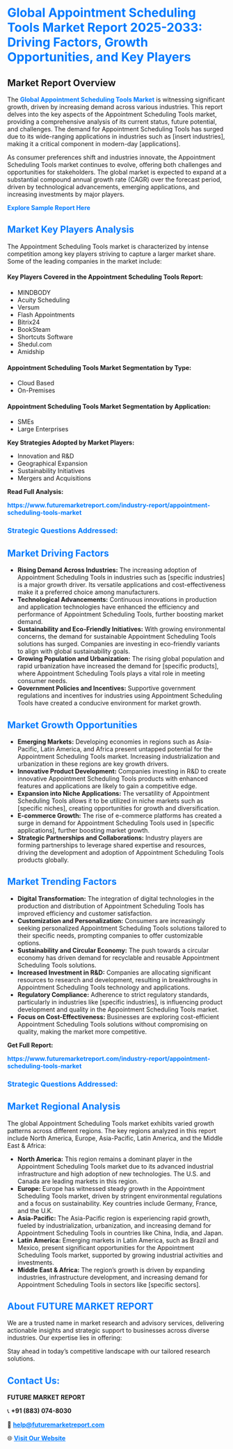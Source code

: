 <h1 style="color: #007BFF;">Global Appointment Scheduling Tools Market Report 2025-2033: Driving Factors, Growth Opportunities, and Key Players</h1>

<section id="overview">
<h2>Market Report Overview</h2>
<p>The <a href="https://www.futuremarketreport.com/industry-report/appointment-scheduling-tools-market" style="color: #007BFF; text-decoration: none;"><strong>Global Appointment Scheduling Tools Market</strong></a> is witnessing significant growth, driven by increasing demand across various industries. This report delves into the key aspects of the Appointment Scheduling Tools market, providing a comprehensive analysis of its current status, future potential, and challenges. The demand for Appointment Scheduling Tools has surged due to its wide-ranging applications in industries such as [insert industries], making it a critical component in modern-day [applications].</p>
<p>As consumer preferences shift and industries innovate, the Appointment Scheduling Tools market continues to evolve, offering both challenges and opportunities for stakeholders. The global market is expected to expand at a substantial compound annual growth rate (CAGR) over the forecast period, driven by technological advancements, emerging applications, and increasing investments by major players.</p>
</section>

<section id="overview">
<p><a href="https://www.futuremarketreport.com/request-sample/reportId=47928" style="color: #007BFF; text-decoration: none;"><strong>Explore Sample Report Here</strong></a></p>
</section>

<section id="key-players">
<h2 style="color: #007BFF;">Market Key Players Analysis</h2>
<p>The Appointment Scheduling Tools market is characterized by intense competition among key players striving to capture a larger market share. Some of the leading companies in the market include:</p>
<h4>Key Players Covered in the Appointment Scheduling Tools Report:</h4>
<ul><li>MINDBODY</li><li>Acuity Scheduling</li><li>Versum</li><li>Flash Appointments</li><li>Bitrix24</li><li>BookSteam</li><li>Shortcuts Software</li><li>Shedul.com</li><li>Amidship</li></ul>
<h4>Appointment Scheduling Tools Market Segmentation by Type:</h4>
<ul><li>Cloud Based</li><li>On-Premises</li></ul>

<h4>Appointment Scheduling Tools Market Segmentation by Application:</h4>
<ul><li>SMEs</li><li>Large Enterprises</li></ul>
<p><strong>Key Strategies Adopted by Market Players:</strong></p>
<ul>
<li>Innovation and R&D</li>
<li>Geographical Expansion</li>
<li>Sustainability Initiatives</li>
<li>Mergers and Acquisitions</li>
</ul>
</section>

<section>
<p><strong>Read Full Analysis: </strong></p><a href="https://www.futuremarketreport.com/industry-report/appointment-scheduling-tools-market" style="color: #007BFF; text-decoration: none;"><strong>https://www.futuremarketreport.com/industry-report/appointment-scheduling-tools-market</strong></a>
<h3 style="color: #007BFF;">Strategic Questions Addressed:</h3>
</section>

<section id="driving-factors">
<h2 style="color: #007BFF;">Market Driving Factors</h2>
<ul>
<li><strong>Rising Demand Across Industries:</strong> The increasing adoption of Appointment Scheduling Tools in industries such as [specific industries] is a major growth driver. Its versatile applications and cost-effectiveness make it a preferred choice among manufacturers.</li>
<li><strong>Technological Advancements:</strong> Continuous innovations in production and application technologies have enhanced the efficiency and performance of Appointment Scheduling Tools, further boosting market demand.</li>
<li><strong>Sustainability and Eco-Friendly Initiatives:</strong> With growing environmental concerns, the demand for sustainable Appointment Scheduling Tools solutions has surged. Companies are investing in eco-friendly variants to align with global sustainability goals.</li>
<li><strong>Growing Population and Urbanization:</strong> The rising global population and rapid urbanization have increased the demand for [specific products], where Appointment Scheduling Tools plays a vital role in meeting consumer needs.</li>
<li><strong>Government Policies and Incentives:</strong> Supportive government regulations and incentives for industries using Appointment Scheduling Tools have created a conducive environment for market growth.</li>
</ul>
</section>

<section id="growth-opportunities">
<h2 style="color: #007BFF;">Market Growth Opportunities</h2>
<ul>
<li><strong>Emerging Markets:</strong> Developing economies in regions such as Asia-Pacific, Latin America, and Africa present untapped potential for the Appointment Scheduling Tools market. Increasing industrialization and urbanization in these regions are key growth drivers.</li>
<li><strong>Innovative Product Development:</strong> Companies investing in R&D to create innovative Appointment Scheduling Tools products with enhanced features and applications are likely to gain a competitive edge.</li>
<li><strong>Expansion into Niche Applications:</strong> The versatility of Appointment Scheduling Tools allows it to be utilized in niche markets such as [specific niches], creating opportunities for growth and diversification.</li>
<li><strong>E-commerce Growth:</strong> The rise of e-commerce platforms has created a surge in demand for Appointment Scheduling Tools used in [specific applications], further boosting market growth.</li>
<li><strong>Strategic Partnerships and Collaborations:</strong> Industry players are forming partnerships to leverage shared expertise and resources, driving the development and adoption of Appointment Scheduling Tools products globally.</li>
</ul>
</section>

<section id="trending-factors">
<h2 style="color: #007BFF;">Market Trending Factors</h2>
<ul>
<li><strong>Digital Transformation:</strong> The integration of digital technologies in the production and distribution of Appointment Scheduling Tools has improved efficiency and customer satisfaction.</li>
<li><strong>Customization and Personalization:</strong> Consumers are increasingly seeking personalized Appointment Scheduling Tools solutions tailored to their specific needs, prompting companies to offer customizable options.</li>
<li><strong>Sustainability and Circular Economy:</strong> The push towards a circular economy has driven demand for recyclable and reusable Appointment Scheduling Tools solutions.</li>
<li><strong>Increased Investment in R&D:</strong> Companies are allocating significant resources to research and development, resulting in breakthroughs in Appointment Scheduling Tools technology and applications.</li>
<li><strong>Regulatory Compliance:</strong> Adherence to strict regulatory standards, particularly in industries like [specific industries], is influencing product development and quality in the Appointment Scheduling Tools market.</li>
<li><strong>Focus on Cost-Effectiveness:</strong> Businesses are exploring cost-efficient Appointment Scheduling Tools solutions without compromising on quality, making the market more competitive.</li>
</ul>
</section>

<section>
<p><strong>Get Full Report: </strong></p><a href="https://www.futuremarketreport.com/industry-report/appointment-scheduling-tools-market" style="color: #007BFF; text-decoration: none;"><strong>https://www.futuremarketreport.com/industry-report/appointment-scheduling-tools-market</strong></a>
<h3 style="color: #007BFF;">Strategic Questions Addressed:</h3>
</section>


<section id="regional-analysis">
<h2 style="color: #007BFF;">Market Regional Analysis</h2>
<p>The global Appointment Scheduling Tools market exhibits varied growth patterns across different regions. The key regions analyzed in this report include North America, Europe, Asia-Pacific, Latin America, and the Middle East & Africa:</p>
<ul>
<li><strong>North America:</strong> This region remains a dominant player in the Appointment Scheduling Tools market due to its advanced industrial infrastructure and high adoption of new technologies. The U.S. and Canada are leading markets in this region.</li>
<li><strong>Europe:</strong> Europe has witnessed steady growth in the Appointment Scheduling Tools market, driven by stringent environmental regulations and a focus on sustainability. Key countries include Germany, France, and the U.K.</li>
<li><strong>Asia-Pacific:</strong> The Asia-Pacific region is experiencing rapid growth, fueled by industrialization, urbanization, and increasing demand for Appointment Scheduling Tools in countries like China, India, and Japan.</li>
<li><strong>Latin America:</strong> Emerging markets in Latin America, such as Brazil and Mexico, present significant opportunities for the Appointment Scheduling Tools market, supported by growing industrial activities and investments.</li>
<li><strong>Middle East & Africa:</strong> The region’s growth is driven by expanding industries, infrastructure development, and increasing demand for Appointment Scheduling Tools in sectors like [specific sectors].</li>
</ul>
</section>

<footer>
<h2 style="color: #007BFF;">About FUTURE MARKET REPORT</h2>
<p>We are a trusted name in market research and advisory services, delivering actionable insights and strategic support to businesses across diverse industries. Our expertise lies in offering:</p>

<p>Stay ahead in today’s competitive landscape with our tailored research solutions.</p>

<h2 style="color: #007BFF;">Contact Us:</h2>
<p><strong>FUTURE MARKET REPORT</strong></p>
<p>📞 <strong>+91 (883) 074-8030</strong></p>
<p>📧 <strong><a href="mailto:help@futuremarketreport.com" style="color: #007BFF;">help@futuremarketreport.com</a></strong></p>
<p>🌐 <strong><a href="https://www.futuremarketreport.com/" style="color: #007BFF;">Visit Our Website</a></strong></p>
</footer>